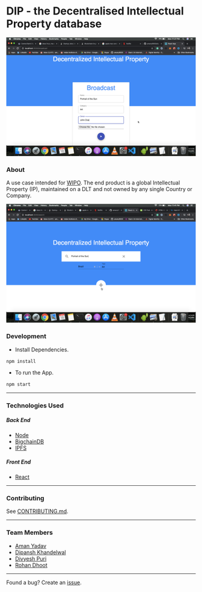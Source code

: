 # DIP - the Decentralised Intellectual Property database

![broadcast](./img/broadcast.png)

### About
A use case intended for [WIPO](https://www.wipo.int/portal/en/index.html). The end product is a global Intellectual Property (IP), maintained on a DLT and not owned by any single Country or Company.

![search](./img/search.png)

### Development

-   Install Dependencies.

```sh
npm install
```

-   To run the App.

```sh
npm start
```
---

### Technologies Used

##### Back End

-   [Node](https://nodejs.org)
-   [BigchainDB](https://github.com/bigchaindb/bigchaindb)
-   [IPFS](https://ipfs.io/)

##### Front End

-   [React](https://reactjs.org)

---

### Contributing

See [CONTRIBUTING.md](CONTRIBUTING.md).

---

### Team Members

-   [Aman Yadav](https://github.com/amany9000)
-   [Dipansh Khandelwal](https://github.com/DipanshKhandelwal)
-   [Divyesh Puri](https://github.com/DivyeshPuri)
-   [Rohan Dhoot](https://github.com/rohan2599)

---

Found a bug? Create an [issue](https://github.com/amany9000/dip/issues).